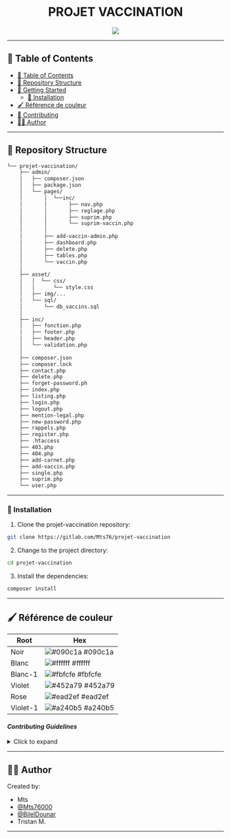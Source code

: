 <!---->

<div align="center">
    <h1>PROJET VACCINATION</h1>

    
</div>

<p align="center">
  <a href="https://skillicons.dev">
    <img src=https://skillicons.dev/icons?i=html,css,bootstrap,php,js,mysql,git,gitlab,figma />
  </a>
</p>

---

## 📖 Table of Contents
- [📖 Table of Contents](#-table-of-contents)
- [📂 Repository Structure](#-repository-structure)
- [🚀 Getting Started](#-getting-started)
    - [🔧 Installation](#-installation)
- [🖌️ Référence de couleur](#-reference-de-couleurs)
- [🤝 Contributing](#-contributing)
- [👨‍💻 Author](#-author)


---

## 📂 Repository Structure

```sh
└── projet-vaccination/
    ├── admin/
    │   ├── composer.json
    │   ├── package.json
    │   └── pages/
    │       │  └──inc/
    │       │       ├── nav.php
    │       │       ├── reglage.php
    │       │       ├── suprim.php
    │       │       └── suprim-vaccin.php
    │       │
    │       ├── add-vaccin-admin.php
    │       ├── dashboard.php
    │       ├── delete.php
    │       ├── tables.php
    │       └── vaccin.php
    │       
    ├── asset/
    │   │  └── css/
    │   │      └── style.css
    │   ├── img/...
    │   └── sql/
    │       └── db_vaccins.sql
    │
    ├── inc/
    │   ├── fonction.php
    │   ├── footer.php
    │   ├── header.php
    │   └── validation.php
    │
    ├── composer.json
    ├── composer.lock
    ├── contact.php
    ├── delete.php
    ├── forget-password.ph
    ├── index.php
    ├── listing.php
    ├── login.php
    ├── logout.php
    ├── mention-legal.php
    ├── new-password.php
    ├── rappels.php
    ├── register.php
    ├── .htaccess
    ├── 403.php
    ├── 404.php
    ├── add-carnet.php
    ├── add-vaccin.php
    ├── single.php
    ├── suprim.php
    └── user.php

```

---


### 🔧 Installation

1. Clone the projet-vaccination repository:
```sh
git clone https://gitlab.com/Mts76/projet-vaccination
```

2. Change to the project directory:
```sh
cd projet-vaccination
```

3. Install the dependencies:
```sh
composer install
```

---

## 🖌️ Référence de couleur

| Root             | Hex                                                                
| -----------------| -------------------------------------------------------
|Noir|![#090c1a](https://via.placeholder.com/10/0a192f?text=+) #090c1a|
|Blanc |![#ffffff](https://via.placeholder.com/10/ffffff?text=+) #ffffff|
|Blanc-1 |![#fbfcfe](https://via.placeholder.com/10/fbfcfe?text=+) #fbfcfe|
|Violet  |![#452a79](https://via.placeholder.com/10/452a79?text=+) #452a79|
|Rose | ![#ead2ef](https://via.placeholder.com/10/ead2ef?text=+) #ead2ef|
|Violet-1|![#a240b5](https://via.placeholder.com/10/a240b5text=+) #a240b5|

#### *Contributing Guidelines*

<details closed>
<summary>Click to expand</summary>

1. **Fork the Repository**: Start by forking the project repository to your GitHub account.
2. **Clone Locally**: Clone the forked repository to your local machine using a Git client.
   ```sh
   git clone <your-forked-repo-url>
   ```
3. **Create a New Branch**: Always work on a new branch, giving it a descriptive name.
   ```sh
   git checkout -b new-feature-x
   ```
4. **Make Your Changes**: Develop and test your changes locally.
5. **Commit Your Changes**: Commit with a clear and concise message describing your updates.
   ```sh
   git commit -m 'Implemented new feature x.'
   ```
6. **Push to GitHub**: Push the changes to your forked repository.
   ```sh
   git push origin new-feature-x
   ```
7. **Submit a Pull Request**: Create a PR against the original project repository. Clearly describe the changes and their motivations.

Once your PR is reviewed and approved, it will be merged into the main branch.

</details>

--- 

## 👨‍💻 Author

Created by: 
- Mts
- [@Mts76000](https://github.com/Mts76000)
-  [@BilelDounar](https://github.com/BilelDounar)
- Tristan M.


--- 
